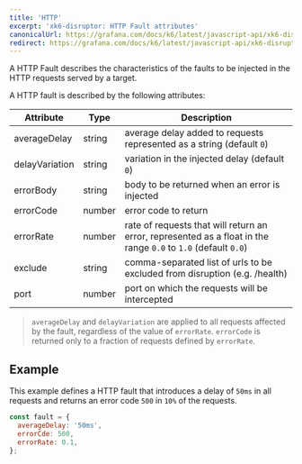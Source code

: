 ```yaml
---
title: 'HTTP'
excerpt: 'xk6-disruptor: HTTP Fault attributes'
canonicalUrl: https://grafana.com/docs/k6/latest/javascript-api/xk6-disruptor/faults/http/
redirect: https://grafana.com/docs/k6/latest/javascript-api/xk6-disruptor/faults/http/
---
```


A HTTP Fault describes the characteristics of the faults to be injected in the HTTP requests served by a target.

A HTTP fault is described by the following attributes:

| Attribute     | Type   | Description |
| ------------- | ------ | --------|
| averageDelay  | string | average delay added to requests represented as a string (default `0`) |
| delayVariation| string | variation in the injected delay (default `0`) |
| errorBody     | string | body to be returned when an error is injected |
| errorCode     | number | error code to return |
| errorRate     | number | rate of requests that will return an error, represented as a float in the range `0.0` to `1.0` (default `0.0`) |
| exclude       | string | comma-separated list of urls to be excluded from disruption (e.g. /health) |
| port          | number | port on which the requests will be intercepted |

<Blockquote mod="note">

`averageDelay` and `delayVariation` are applied to all requests affected by the fault, regardless of the value of `errorRate`. `errorCode` is returned only to a fraction of requests defined by `errorRate`.

</Blockquote>

## Example

This example defines a HTTP fault that introduces a delay of `50ms` in all requests and returns an error code `500` in `10%` of the requests.

```javascript
const fault = {
  averageDelay: '50ms',
  errorCde: 500,
  errorRate: 0.1,
};
```